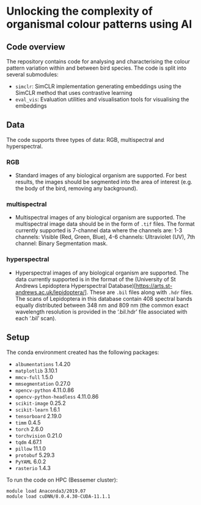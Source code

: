 # Unlocking the complexity of organismal colour patterns using AI

## Code overview

The repository contains code for analysing and characterising the colour pattern variation within and between bird species.
The code is split into several submodules:

- `simclr`: SimCLR implementation generating embeddings using the SimCLR method that uses contrastive learning
- `eval_vis`: Evaluation utilities and visualisation tools for visualising the embeddings


## Data
The code supports three types of data: RGB, multispectral and hyperspectral.

### RGB
- Standard images of any biological organism are supported. For best results, the images should be segmented into the area of interest (e.g. the body of the bird, removing any background).

### multispectral
- Multispectral images of any biological organism are supported. The multispectral image data should be in the form of `.tif` files. The format currently supported is 7-channel data where the channels are: 1-3 channels: Visible (Red, Green, Blue), 4-6 channels: Ultraviolet (UV), 7th channel: Binary Segmentation mask.

### hyperspectral
- Hyperspectral images of any biological organism are supported. The data currently supported is in the format of the (University of St Andrews Lepidoptera Hyperspectral Database)[https://arts.st-andrews.ac.uk/lepidoptera/]. These are `.bil` files along with `.hdr` files. The scans of Lepidoptera in this database contain 408 spectral bands equally distributed between 348 nm and 809 nm (the common exact wavelength resolution is provided in the ‘.bil.hdr’ file associated with each ‘.bil’ scan).


## Setup

The conda environment created has the following packages:

- `albumentations`              1.4.20
- `matplotlib`                  3.10.1
- `mmcv-full`                   1.5.0
- `mmsegmentation`              0.27.0
- `opencv-python`               4.11.0.86
- `opencv-python-headless`      4.11.0.86
- `scikit-image`                0.25.2
- `scikit-learn`                1.6.1
- `tensorboard`                 2.19.0
- `timm`                        0.4.5
- `torch`                       2.6.0
- `torchvision`                 0.21.0
- `tqdm`                        4.67.1
- `pillow`                      11.1.0
- `protobuf`                    5.29.3
- `PyYAML`                      6.0.2
- `rasterio`                    1.4.3


To run the code on HPC (Bessemer cluster):

```bash
module load Anaconda3/2019.07
module load cuDNN/8.0.4.30-CUDA-11.1.1 
```

